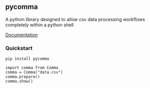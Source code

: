 ## pycomma
A python library designed to allow csv data processing workflows completely within a python shell 

[Documentation](https://jordankobewade.github.io/pycomma)


### Quickstart

``` pip install pycomma ```
``` 
import comma from Comma 
comma = Comma("data.csv")
comma.prepare()
comma.show()
```